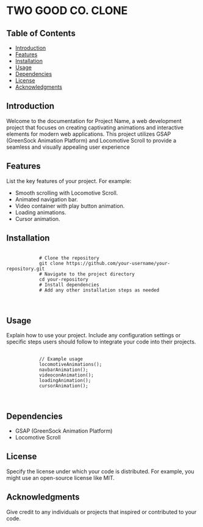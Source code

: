 <h1>TWO GOOD CO. CLONE</h1>
    <h2>Table of Contents</h2>
    <ul>
        <li><a href="#introduction">Introduction</a></li>
        <li><a href="#features">Features</a></li>
        <li><a href="#installation">Installation</a></li>
        <li><a href="#usage">Usage</a></li>
        <li><a href="#dependencies">Dependencies</a></li>
        <li><a href="#license">License</a></li>
        <li><a href="#acknowledgments">Acknowledgments</a></li>
    </ul>
    <h2 id="introduction">Introduction</h2>
    <p>Welcome to the documentation for Project Name, a web development project that focuses on creating captivating animations and interactive elements for modern web applications. This project utilizes GSAP (GreenSock Animation Platform) and Locomotive Scroll to provide a seamless and visually appealing user experience</p>
    <h2 id="features">Features</h2>
    <p>List the key features of your project. For example:</p>
    <ul>
        <li>Smooth scrolling with Locomotive Scroll.</li>
        <li>Animated navigation bar.</li>
        <li>Video container with play button animation.</li>
        <li>Loading animations.</li>
        <li>Cursor animation.</li>
    </ul>
    <h2 id="installation">Installation</h2>
    <pre>
        <code>
            # Clone the repository
            git clone https://github.com/your-username/your-repository.git
            # Navigate to the project directory
            cd your-repository
            # Install dependencies
            # Add any other installation steps as needed
        </code>
    </pre>
    <h2 id="usage">Usage</h2>
    <p>Explain how to use your project. Include any configuration settings or specific steps users should follow to integrate your code into their projects.</p>
    <pre>
        <code>
            // Example usage
            locomotiveAnimations();
            navbarAnimation();
            videoconAnimation();
            loadingAnimation();
            cursorAnimation();
        </code>
    </pre>
    <h2 id="dependencies">Dependencies</h2>
    <ul>
        <li>GSAP (GreenSock Animation Platform)</li>
        <li>Locomotive Scroll</li>
    </ul>
    <h2 id="license">License</h2>
    <p>Specify the license under which your code is distributed. For example, you might use an open-source license like MIT.</p>
    <h2 id="acknowledgments">Acknowledgments</h2>
    <p>Give credit to any individuals or projects that inspired or contributed to your code.</p>
